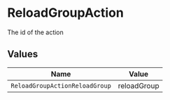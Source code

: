# ReloadGroupAction

The id of the action


## Values

| Name                           | Value                          |
| ------------------------------ | ------------------------------ |
| `ReloadGroupActionReloadGroup` | reloadGroup                    |